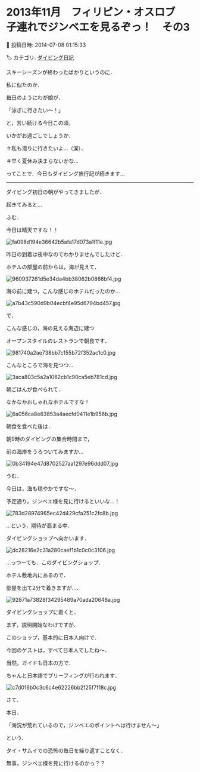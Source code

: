 # 2013年11月　フィリピン・オスロブ　子連れでジンベエを見るぞっ！　その3

📅 投稿日時: 2014-07-08 01:15:33

🏷️ カテゴリ: [ダイビング日記](ce3a7a8d424d112fce83ee85c81a0e344.md)

スキーシーズンが終わったばかりというのに．


私に似たのか．


毎日のようにわが娘が．


「泳ぎに行きたい～！」


と，言い続ける今日この頃，


いかがお過ごしでしょうか．





＃私も潜りに行きたいよ…（涙）．


＃早く夏休み決まらないかな…





ってことで．今日もダイビング旅行記が続きます…





---





ダイビング初日の朝がやってきましたが．





起きてみると…


ふむ．


今日は晴天ですな！！




![fa098d194e36642b5afa17d073a1f11e.jpg](images/fa098d194e36642b5afa17d073a1f11e.jpg)







昨日の到着は夜中なのでわかりませんでしたけど．


ホテルの部屋の前からは，海が見えて．




![960937261d5e34da4bb38062b0866bf4.jpg](images/960937261d5e34da4bb38062b0866bf4.jpg)




海の前に建つ，こんな感じのホテルだったのか…




![a7b43c590d9b04ecbf4e95d6794bd457.jpg](images/a7b43c590d9b04ecbf4e95d6794bd457.jpg)







で．


こんな感じの，海の見える海辺に建つ


オープンスタイルのレストランで朝食です．




![981740a2ae738bb7c155b72f352ac1c0.jpg](images/981740a2ae738bb7c155b72f352ac1c0.jpg)




こんなところで海を見つつ…




![3aca803c5a2a1062cb1c90ca5eb781cd.jpg](images/3aca803c5a2a1062cb1c90ca5eb781cd.jpg)




朝ごはんが食べられて．


なかなかおしゃれなホテルですな！




![6a056ca8e63853a4aecfd0411e1b956b.jpg](images/6a056ca8e63853a4aecfd0411e1b956b.jpg)







朝食を食べた後は．


朝9時のダイビングの集合時間まで，


前の海岸をうろついてみますか…




![0b34194e47d8702527aa1297e96ddd07.jpg](images/0b34194e47d8702527aa1297e96ddd07.jpg)




うむ．


今日は，海も穏やかですな～．


予定通り，ジンベエ様を見に行けるといいな…！




![783d28974965ec42d429cfa251c2fc8b.jpg](images/783d28974965ec42d429cfa251c2fc8b.jpg)




…という，期待が高まる中．


ダイビングショップへ向かいます．




![dc28216e2c31a280caef1b1c0c0c3106.jpg](images/dc28216e2c31a280caef1b1c0c0c3106.jpg)




…っつーても．このダイビングショップ．


ホテル敷地内にあるので．


部屋を出て2分で着きますが…．




![92871a73828f34295489a70ada20648a.jpg](images/92871a73828f34295489a70ada20648a.jpg)







ダイビングショップに着くと．


まず，説明開始なわけですが．


このショップ，基本的に日本人向けで．


今回のゲストは，すべて日本人でしたね～．


当然，ガイドも日本の方で．


ちゃんと日本語でブリーフィングが行われます．




![c7d016b0c3c6c4e62226bb2f25f7f18c.jpg](images/c7d016b0c3c6c4e62226bb2f25f7f18c.jpg)




さて．


本日．


「海況が荒れているので，ジンベエのポイントへは行けません～」


という．


タイ・サムイでの恐怖の毎日を繰り返すことなく．


無事，ジンベエ様を見に行けるのかっ？？
